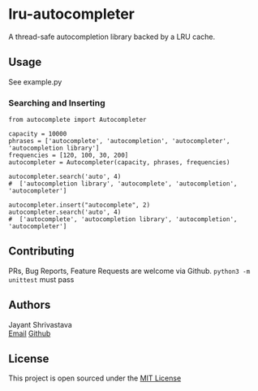 # lru-autocompleter

A thread-safe autocompletion library backed by a LRU cache.

## Usage

See example.py 

### Searching and Inserting
```python3
from autocomplete import Autocompleter

capacity = 10000
phrases = ['autocomplete', 'autocompletion', 'autocompleter', 'autocompletion library']
frequencies = [120, 100, 30, 200]
autocompleter = Autocompleter(capacity, phrases, frequencies)

autocompleter.search('auto', 4)
#  ['autocompletion library', 'autocomplete', 'autocompletion', 'autocompleter']

autocompleter.insert("autocomplete", 2)
autocompleter.search('auto', 4)
#  ['autocomplete', 'autocompletion library', 'autocompletion', 'autocompleter']
```

## Contributing

PRs, Bug Reports, Feature Requests are welcome via Github. 
`python3 -m unittest` must pass

## Authors

Jayant Shrivastava  
[Email](jshrivastava03@gmail.com) [Github](https://www.github.com/jayshrivastava)

## License

This project is open sourced under the [MIT License](LICENSE.md)